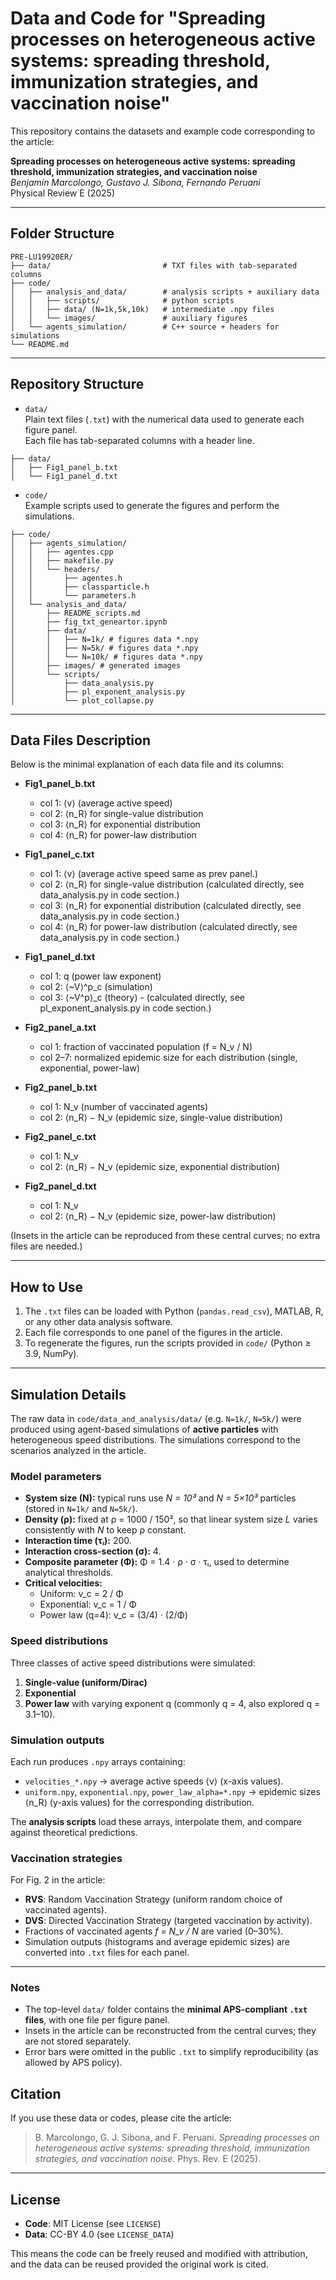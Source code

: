 # Data and Code for "Spreading processes on heterogeneous active systems: spreading threshold, immunization strategies, and vaccination noise"

This repository contains the datasets and example code corresponding to the article:

**Spreading processes on heterogeneous active systems: spreading threshold, immunization strategies, and vaccination noise**  
*Benjamín Marcolongo, Gustavo J. Sibona, Fernando Peruani*  
Physical Review E (2025)

---
## Folder Structure
```text
PRE-LU19920ER/
├── data/                         # TXT files with tab-separated columns
├── code/
│   ├── analysis_and_data/        # analysis scripts + auxiliary data
│   │   ├── scripts/              # python scripts 
│   │   ├── data/ (N=1k,5k,10k)   # intermediate .npy files
│   │   └── images/               # auxiliary figures
│   └── agents_simulation/        # C++ source + headers for simulations
└── README.md
```
---

## Repository Structure

- `data/`  
  Plain text files (`.txt`) with the numerical data used to generate each figure panel.  
  Each file has tab-separated columns with a header line.
```text
├── data/
│   ├── Fig1_panel_b.txt
│   └── Fig1_panel_d.txt
```
- `code/`  
  Example scripts used to generate the figures and perform the simulations.  
```text
├── code/
│   ├── agents_simulation/
│   │   ├── agentes.cpp
│   │   ├── makefile.py
│   │   └── headers/
│   │       ├── agentes.h
│   │       ├── classparticle.h
│   │       └── parameters.h
│   └── analysis_and_data/
│       ├── README_scripts.md
│       ├── fig_txt_geneartor.ipynb
│       ├── data/
│       │   ├── N=1k/ # figures data *.npy
│       │   ├── N=5k/ # figures data *.npy
│       │   └── N=10k/ # figures data *.npy
│       ├── images/ # generated images
│       └── scripts/
│           ├── data_analysis.py
│           ├── pl_exponent_analysis.py
│           └── plot_collapse.py
```
---

## Data Files Description

Below is the minimal explanation of each data file and its columns:

- **Fig1_panel_b.txt**  
  - col 1: ⟨v⟩ (average active speed)   
  - col 2: ⟨n_R⟩ for single-value distribution  
  - col 3: ⟨n_R⟩ for exponential distribution  
  - col 4: ⟨n_R⟩ for power-law distribution  

- **Fig1_panel_c.txt**  
  - col 1: ⟨v⟩ (average active speed same as prev panel.)    
  - col 2: ⟨n_R⟩ for single-value distribution   (calculated directly, see data_analysis.py in code section.) 
  - col 3: ⟨n_R⟩ for exponential distribution   (calculated directly, see data_analysis.py in code section.) 
  - col 4: ⟨n_R⟩ for power-law distribution  (calculated directly, see data_analysis.py in code section.) 

- **Fig1_panel_d.txt**  
  - col 1: q (power law exponent)
  - col 2: ⟨~V⟩^p_c (simulation)  
  - col 3: ⟨~V^p⟩_c (theory) - (calculated directly, see pl_exponent_analysis.py in code section.)  

- **Fig2_panel_a.txt**  
  - col 1: fraction of vaccinated population (f = N_v / N)  
  - col 2–7: normalized epidemic size for each distribution (single, exponential, power-law)  

- **Fig2_panel_b.txt**  
  - col 1: N_v (number of vaccinated agents)  
  - col 2: ⟨n_R⟩ − N_v (epidemic size, single-value distribution)  

- **Fig2_panel_c.txt**  
  - col 1: N_v  
  - col 2: ⟨n_R⟩ − N_v (epidemic size, exponential distribution)  

- **Fig2_panel_d.txt**  
  - col 1: N_v  
  - col 2: ⟨n_R⟩ − N_v (epidemic size, power-law distribution)  

(Insets in the article can be reproduced from these central curves; no extra files are needed.)

---

## How to Use

1. The `.txt` files can be loaded with Python (`pandas.read_csv`), MATLAB, R, or any other data analysis software.  
2. Each file corresponds to one panel of the figures in the article.  
3. To regenerate the figures, run the scripts provided in `code/` (Python ≥ 3.9, NumPy).  

---
## Simulation Details

The raw data in `code/data_and_analysis/data/` (e.g. `N=1k/`, `N=5k/`) were produced using agent-based simulations of **active particles** with heterogeneous speed distributions. The simulations correspond to the scenarios analyzed in the article.

### Model parameters
- **System size (N):** typical runs use *N = 10³* and *N = 5×10³* particles (stored in `N=1k/` and `N=5k/`).
- **Density (ρ):** fixed at ρ = 1000 / 150², so that linear system size *L* varies consistently with *N* to keep ρ constant.
- **Interaction time (τᵢ):** 200.
- **Interaction cross-section (σ):** 4.
- **Composite parameter (Φ):** Φ = 1.4 · ρ · σ · τᵢ, used to determine analytical thresholds.
- **Critical velocities:**  
  - Uniform: v_c = 2 / Φ  
  - Exponential: v_c = 1 / Φ  
  - Power law (q=4): v_c = (3/4) · (2/Φ)

### Speed distributions
Three classes of active speed distributions were simulated:
1. **Single-value (uniform/Dirac)**  
2. **Exponential**  
3. **Power law** with varying exponent q (commonly q = 4, also explored q = 3.1–10).

### Simulation outputs
Each run produces `.npy` arrays containing:
- `velocities_*.npy` → average active speeds ⟨v⟩ (x-axis values).  
- `uniform.npy`, `exponential.npy`, `power_law_alpha=*.npy` → epidemic sizes ⟨n_R⟩ (y-axis values) for the corresponding distribution.  

The **analysis scripts** load these arrays, interpolate them, and compare against theoretical predictions.

### Vaccination strategies
For Fig. 2 in the article:
- **RVS**: Random Vaccination Strategy (uniform random choice of vaccinated agents).  
- **DVS**: Directed Vaccination Strategy (targeted vaccination by activity).  
- Fractions of vaccinated agents *f = N_v / N* are varied (0–30%).  
- Simulation outputs (histograms and average epidemic sizes) are converted into `.txt` files for each panel.

---

### Notes
- The top-level `data/` folder contains the **minimal APS-compliant `.txt` files**, with one file per figure panel.  
- Insets in the article can be reconstructed from the central curves; they are not stored separately.  
- Error bars were omitted in the public `.txt` to simplify reproducibility (as allowed by APS policy).


## Citation

If you use these data or codes, please cite the article:

> B. Marcolongo, G. J. Sibona, and F. Peruani. *Spreading processes on heterogeneous active systems: spreading threshold, immunization strategies, and vaccination noise*. Phys. Rev. E (2025).

---

## License

- **Code**: MIT License (see `LICENSE`)  
- **Data**: CC-BY 4.0 (see `LICENSE_DATA`)  

This means the code can be freely reused and modified with attribution, and the data can be reused provided the original work is cited.
